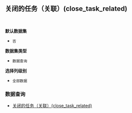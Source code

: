 ## 关闭的任务（关联）(close_task_related) <!-- {docsify-ignore-all} -->



<br>
<p class="panel-title"><b>默认数据集</b></p>

* `否`

<p class="panel-title"><b>数据集类型</b></p>

* `数据查询`

<p class="panel-title"><b>选择列级别</b></p>

* `全部数据`




### 数据查询
  * [关闭的任务（关联）(close_task_related)](module/crm/task/query/close_task_related)
